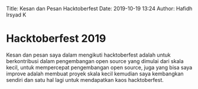 Title: Kesan dan Pesan Hacktoberfest
Date: 2019-10-19 13:24
Author: Hafidh Irsyad K


# Hacktoberfest 2019

Kesan dan pesan saya dalam mengikuti hacktoberfest adalah untuk berkontribusi dalam pengembangan open source yang dimulai dari skala kecil, untuk mempercepat pengembangan open source, juga yang bisa saya improve adalah membuat proyek skala kecil kemudian saya kembangkan sendiri dan satu hal lagi untuk mendapatkan kaos hacktoberfest.